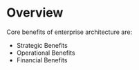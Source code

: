 # Overview

Core benefits of enterprise architecture are:

* Strategic Benefits
* Operational Benefits
* Financial Benefits


